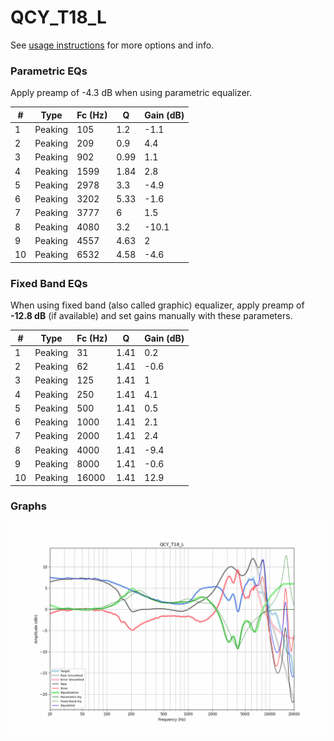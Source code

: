 # QCY_T18_L
See [usage instructions](https://github.com/jaakkopasanen/AutoEq#usage) for more options and info.

### Parametric EQs
Apply preamp of -4.3 dB when using parametric equalizer.

|   # | Type    |   Fc (Hz) |    Q |   Gain (dB) |
|-----|---------|-----------|------|-------------|
|   1 | Peaking |       105 | 1.2  |        -1.1 |
|   2 | Peaking |       209 | 0.9  |         4.4 |
|   3 | Peaking |       902 | 0.99 |         1.1 |
|   4 | Peaking |      1599 | 1.84 |         2.8 |
|   5 | Peaking |      2978 | 3.3  |        -4.9 |
|   6 | Peaking |      3202 | 5.33 |        -1.6 |
|   7 | Peaking |      3777 | 6    |         1.5 |
|   8 | Peaking |      4080 | 3.2  |       -10.1 |
|   9 | Peaking |      4557 | 4.63 |         2   |
|  10 | Peaking |      6532 | 4.58 |        -4.6 |

### Fixed Band EQs
When using fixed band (also called graphic) equalizer, apply preamp of **-12.8 dB** (if available) and set gains manually with these parameters.

|   # | Type    |   Fc (Hz) |    Q |   Gain (dB) |
|-----|---------|-----------|------|-------------|
|   1 | Peaking |        31 | 1.41 |         0.2 |
|   2 | Peaking |        62 | 1.41 |        -0.6 |
|   3 | Peaking |       125 | 1.41 |         1   |
|   4 | Peaking |       250 | 1.41 |         4.1 |
|   5 | Peaking |       500 | 1.41 |         0.5 |
|   6 | Peaking |      1000 | 1.41 |         2.1 |
|   7 | Peaking |      2000 | 1.41 |         2.4 |
|   8 | Peaking |      4000 | 1.41 |        -9.4 |
|   9 | Peaking |      8000 | 1.41 |        -0.6 |
|  10 | Peaking |     16000 | 1.41 |        12.9 |

### Graphs
![](./QCY_T18_L.png)
